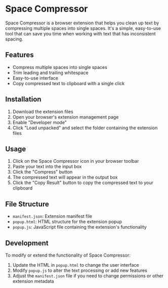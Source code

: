 # Space Compressor

Space Compressor is a browser extension that helps you clean up text by compressing multiple spaces into single spaces. It's a simple, easy-to-use tool that can save you time when working with text that has inconsistent spacing.

## Features

- Compress multiple spaces into single spaces
- Trim leading and trailing whitespace
- Easy-to-use interface
- Copy compressed text to clipboard with a single click

## Installation

1. Download the extension files
2. Open your browser's extension management page
3. Enable "Developer mode"
4. Click "Load unpacked" and select the folder containing the extension files

## Usage

1. Click on the Space Compressor icon in your browser toolbar
2. Paste your text into the input box
3. Click the "Compress" button
4. The compressed text will appear in the output box
5. Click the "Copy Result" button to copy the compressed text to your clipboard

## File Structure

- `manifest.json`: Extension manifest file
- `popup.html`: HTML structure for the extension popup
- `popup.js`: JavaScript file containing the extension's functionality

## Development

To modify or extend the functionality of Space Compressor:

1. Update the HTML in `popup.html` to change the user interface
2. Modify `popup.js` to alter the text processing or add new features
3. Adjust the `manifest.json` file if you need to change permissions or other extension metadata

